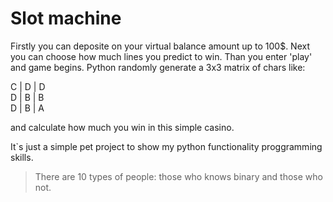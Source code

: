 # Slot machine

Firstly you can deposite on your virtual balance amount up to 100$. 
Next you can choose how much lines you predict to win.
Than you enter 'play' and game begins. Python randomly generate a 3x3 matrix of chars like:

C | D | D <br />
D | B | B <br />
D | B | A <br />

and calculate how much you win in this simple casino.

It`s just a simple pet project to show my python functionality proggramming skills. 

> There are 10 types of people: those who knows binary and those who not.
